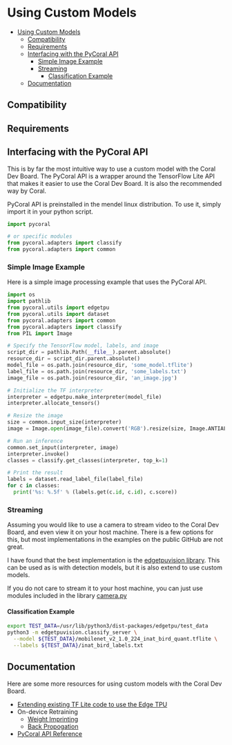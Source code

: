 # Using Custom Models

- [Using Custom Models](#using-custom-models)
  - [Compatibility](#compatibility)
  - [Requirements](#requirements)
  - [Interfacing with the PyCoral API](#interfacing-with-the-pycoral-api)
    - [Simple Image Example](#simple-image-example)
    - [Streaming](#streaming)
      - [Classification Example](#classification-example)
  - [Documentation](#documentation)

## Compatibility

## Requirements

## Interfacing with the PyCoral API

This is by far the most intuitive way to use a custom model with the Coral Dev Board. The PyCoral API is a wrapper around the TensorFlow Lite API that makes it easier to use the Coral Dev Board. It is also the recommended way by Coral.

PyCoral API is preinstalled in the mendel linux distribution. To use it, simply import it in your python script.

``` python
import pycoral

# or specific modules
from pycoral.adapters import classify
from pycoral.adapters import common
```

### Simple Image Example

Here is a simple image processing example that uses the PyCoral API.

``` python
import os
import pathlib
from pycoral.utils import edgetpu
from pycoral.utils import dataset
from pycoral.adapters import common
from pycoral.adapters import classify
from PIL import Image

# Specify the TensorFlow model, labels, and image
script_dir = pathlib.Path(__file__).parent.absolute()
resource_dir = script_dir.parent.absolute()
model_file = os.path.join(resource_dir, 'some_model.tflite')
label_file = os.path.join(resource_dir, 'some_labels.txt')
image_file = os.path.join(resource_dir, 'an_image.jpg')

# Initialize the TF interpreter
interpreter = edgetpu.make_interpreter(model_file)
interpreter.allocate_tensors()

# Resize the image
size = common.input_size(interpreter)
image = Image.open(image_file).convert('RGB').resize(size, Image.ANTIALIAS)

# Run an inference
common.set_input(interpreter, image)
interpreter.invoke()
classes = classify.get_classes(interpreter, top_k=1)

# Print the result
labels = dataset.read_label_file(label_file)
for c in classes:
  print('%s: %.5f' % (labels.get(c.id, c.id), c.score))
```

### Streaming

Assuming you would like to use a camera to stream video to the Coral Dev Board, and even view it on your host machine.
There is a few options for this, but most implementations in the examples on the public GitHub are not great.

I have found that the best implementation is the [edgetpuvision library](https://coral.googlesource.com/edgetpuvision/+/refs/heads/master/edgetpuvision/). This can be used as is with detection models, but it is also extend to use custom models.

If you do not care to stream it to your host machine, you can just use modules included in the library [camera.py](https://coral.googlesource.com/edgetpuvision/+/refs/heads/master/edgetpuvision/camera.py)

#### Classification Example

``` bash
export TEST_DATA=/usr/lib/python3/dist-packages/edgetpu/test_data
python3 -m edgetpuvision.classify_server \
  --model ${TEST_DATA}/mobilenet_v2_1.0_224_inat_bird_quant.tflite \
  --labels ${TEST_DATA}/inat_bird_labels.txt
```

## Documentation

Here are some more resources for using custom models with the Coral Dev Board.

- [Extending existing TF Lite code to use the Edge TPU](https://coral.ai/docs/edgetpu/tflite-python/#update-existing-tf-lite-code-for-the-edge-tpu)
- On-device Retraining
  - [Weight Imprinting](https://coral.ai/docs/edgetpu/retrain-classification-ondevice/)
  - [Back Propogation](https://coral.ai/docs/edgetpu/retrain-classification-ondevice-backprop/)
- [PyCoral API Reference](https://coral.ai/docs/reference/py/)
